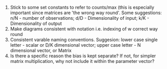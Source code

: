1. Stick to some set constants to refer to counts/max (this is especially important since matrices are 'the wrong way round'. Some suggestions: n/N - number of observations; d/D - Dimensionality of input; k/K - Dimensionality of output
1. Make diagrams consistent with notation i.e. indexing of w correct way round 
1. Consistent varable naming conventions. Suggesion: lower case single letter - scalar or D/K dimensional vector; upper case letter - N dimensional vector, or Matrix
1. Is there a specific reason the bias is kept separate? If not, for simpler matrix multiplication, why not include it within the parameter vector?
